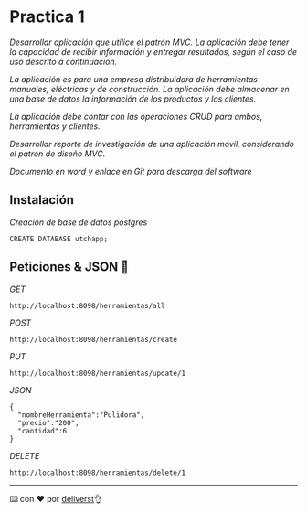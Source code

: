 # Practica 1

_Desarrollar aplicación que utilice el patrón MVC. La aplicación debe tener la capacidad de recibir información y entregar resultados, según el caso de uso descrito a continuación._

_La aplicación es para una empresa distribuidora de herramientas manuales, eléctricas y de construcción. La aplicación debe almacenar en una base de datos la información de los productos y los clientes._

_La aplicación debe contar con las operaciones CRUD para ambos, herramientas y clientes._

_Desarrollar reporte de investigación de una aplicación móvil, considerando el patrón de diseño MVC._

_Documento en word y enlace en Git para descarga del software_

## Instalación

_Creación de base de datos postgres_
```
CREATE DATABASE utchapp;
```


## Peticiones & JSON 🚀

_GET_
```
http://localhost:8098/herramientas/all
```

_POST_

```
http://localhost:8098/herramientas/create
```

_PUT_

```
http://localhost:8098/herramientas/update/1
```

_JSON_
```
{
  "nombreHerramienta":"Pulidora",
  "precio":"200",
  "cantidad":6
}
```

_DELETE_

```
http://localhost:8098/herramientas/delete/1
```


---
⌨️ con ❤️ por [deliverst](https://github.com/deliverst)👌
